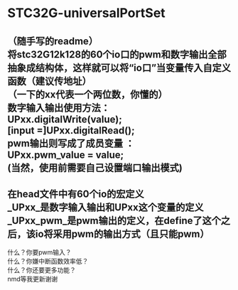 # STC32G-universalPortSet
（随手写的readme）<br>
将stc32G12k128的60个io口的pwm和数字输出全部抽象成结构体，这样就可以将“io口”当变量传入自定义函数（建议传地址）<br>
（一下的xx代表一个两位数，你懂的）<br>
数字输入输出使用方法： <br>
UPxx.digitalWrite(value); <br>
[input =]UPxx.digitalRead();<br>
pwm输出则写成了成员变量 ：<br>
UPxx.pwm_value = value;<br>
(当然，使用前需要自己设置端口输出模式)<br>
-----------------
在head文件中有60个io的宏定义<br>
_UPxx_是数字输入输出和UPxx这个变量的定义<br>
_UPxx_pwm_是pwm输出的定义，在define了这个之后，该io将采用pwm的输出方式（且只能pwm）<br>
-----------------------
什么？你要pwm输入？<br>
什么？你嫌中断函数效率低？<br>
什么？你还要更多功能？<br>
nmd等我更新谢谢<br>
